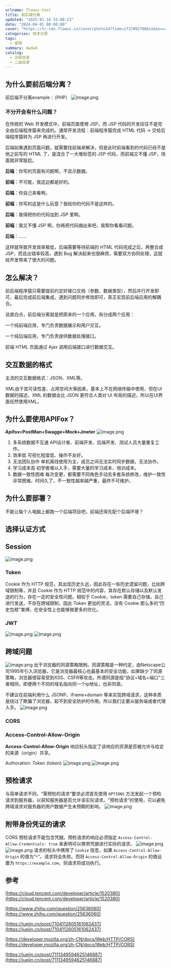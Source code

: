 ```yaml
---
urlname: flowus-test
title: 前后端分离
updated: "2025-01-16 15:08:23"
date: "2024-04-01 08:00:00"
cover: "https://tc-cdn.flowus.cn/cover/photo14?time=1737092700&token=c49fc6d44d57d4599b745ff3159f64999c19dcc4d40d4bf8b4f679a3fd654bc0&role=free"
categories: 技术记录
tags:
  - 爱特
summary: dwdwd
catalog:
  - 示例目录
  - 二级目录
---
```


## 为什么要前后端分离？

前后端不分离example：（PHP）
![image.png](https://image.1874.cool/elog-docs-images/d56c3afe31330bf656189ae0c837542a.png)

### 不分开会有什么问题？

在传统的 Web 开发模式中，前端页面使用 JSP，而 JSP 代码的开发往往不是完全由后端程序猿来完成的。通常开发流程：前端程序猿完成 HTML 代码 → 交给后端程序猿转为 JSP 再进行开发。

后端如果遇到页面问题，就需要找前端来解决，但是此时前端看到的代码已经不是他之前写的 HTML 了，是混合了一大堆标签的 JSP 代码，而前端又不懂 JSP，场面就非常尴尬。

**后端**：你写的页面有问题啊，不显示数据。

**前端**：不可能，我这边都是好的。

**后端**：你自己来看啊。

**前端**：你写的这是什么玩意？我给你的代码不是这样的。

**后端**：我得把你的代码加到 JSP 里啊。

**前端**：我又不懂 JSP 啊，你再把代码摘出来吧，我帮你看看问题。

**后端**：......

这样就导致开发效率极低，后端需要等待前端的 HTML 代码完成之后，再整合成 JSP，而且出错率较高，遇到 Bug 解决起来也很麻烦，需要双方协同处理，这就给开发带来了很大的问题。

## 怎么解决？

前后端程序猿只需要提前约定好接口文档（参数、数据类型），然后并行开发即可，最后完成前后端集成，遇到问题同步修改即可，真正实现前后端应用的解耦合。

说直白点，前后端分离就是把原来的一个应用，拆分成两个应用：

一个纯前端应用，专门负责数据展示和用户交互。

一个纯后端应用，专门负责提供数据处理接口。

前端 HTML 页面通过 Ajax 调用后端接口进行数据交互。

## 交互数据的格式

主流的交互数据格式：JSON、XML等。

XML由于其可读性差、占用空间大等因素，基本上不在网络传输中使用，但在UI数据的描述，XML 的数据会比 JSON 更符合人类对 UI 布局的描述，所以在UI界面任然使用XML。

## 为什么要使用APIFox？

**Apifox=PostMan+Swagge+Mock+Jmeter**
![image.png](https://image.1874.cool/elog-docs-images/547fe9f200bad269657925c6accbe553.png)

1. 多系统数据不互通
   API设计者、前端开发、后端开发、测试人员大量重复工作。
1. 效率低
   可视化程度低、操作不友好。
1. 无法团队协作
   单机离线使用为主，成员之间无法实时同步数据，无法协作。
1. 学习成本高
   初学者难以入手，需要大量的学习成本、培训成本。
1. 数据一致性困难
   每次变更，都需要不同角色手动去多套系统修改，维护一致性非常困难。时间久了，不一致性越来越严重，最终不可维护。

## 为什么要部署？

不能让每个人电脑上都跑一个后端项目吧，前端还得先配个后端环境？

## 选择认证方式

## Session

![image.png](https://image.1874.cool/elog-docs-images/a60b041a85fd13e185312d57b922a5f4.png)

### Token

Cookie 作为 HTTP 规范，其出现历史久远，因此存在一些历史遗留问题，比如跨域限制等，并且 Cookie 作为 HTTP 规范中的内容，其存在默认存储以及默认发送的行为，存在一定的安全性问题。相较于 Cookie，token 需要自己存储，自己进行发送，不存在跨域限制，因此 Token 更加的灵活，没有 Cookie 那么多的“历史包袱”束缚，在安全性上也能够做更多的优化。

### JWT

![image.png](https://image.1874.cool/elog-docs-images/1f4476016ac15f5b159d3cff134d86d8.png)
![image.png](https://image.1874.cool/elog-docs-images/313b6e410f3b1f4d05137cbefe8799d0.png)

## 跨域问题

![image.png](https://image.1874.cool/elog-docs-images/86717812cd3884f6b284b72e48cd9666.png)
出于浏览器的同源策略限制。同源策略是一种约定，由Netscape公司1995年引入浏览器，它是浏览器最核心也最基本的安全功能，如果缺少了同源策略，浏览器很容易受到XSS、CSFR等攻击。所谓同源是指"协议+域名+端口"三者相同，即便两个不同的域名指向同一个ip地址，也非同源。

不建议在前端利用什么 JSONP，iframe+domain 等来实现跨域请求，这种本质是绕过了欺骗了浏览器，起不到安全防护的作用。所以我们主要从服务端或者代理入手。
![image.png](https://image.1874.cool/elog-docs-images/db18627d9cb8b6b711cbc67c8dc59dfb.png)

### CORS

### Access-Control-Allow-Origin

**Access-Control-Allow-Origin** 响应标头指定了该响应的资源是否被允许与给定的来源（origin）共享。

Authoration: Token {token}
![image.png](https://image.1874.cool/elog-docs-images/9a88e6c2ff8a01f61faa7b28fc7814d3.png)
![image.png](https://image.1874.cool/elog-docs-images/3378ee5839a95d8cdd2db34654676389.png)

## 预检请求

与简单请求不同，“需预检的请求”要求必须首先使用 `OPTIONS` 方法发起一个预检请求到服务器，以获知服务器是否允许该实际请求。"预检请求“的使用，可以避免跨域请求对服务器的用户数据产生未预期的影响。
![image.png](https://image.1874.cool/elog-docs-images/53058e3a0aadf053d24f1428be203859.png)

## 附带身份凭证的请求

CORS 预检请求不能包含凭据。预检请求的响应必须指定 `Access-Control-Allow-Credentials: true` 来表明可以携带凭据进行实际的请求。
![image.png](https://image.1874.cool/elog-docs-images/12757093229734cf0b23f81218e3a19b.png)
![image.png](https://image.1874.cool/elog-docs-images/1b4cf9550672eed3cdefabfa8447045a.png)
请求的标头中携带了 `Cookie` 信息，如果 `Access-Control-Allow-Origin` 的值为“`*`”，请求将会失败。而将 `Access-Control-Allow-Origin` 的值设置为 `https://example.com`，则请求将成功执行。

## 参考

[https://cloud.tencent.com/developer/article/1520380](https://cloud.tencent.com/developer/article/1520380)

[https://www.zhihu.com/question/25636060](https://www.zhihu.com/question/25636060)

[https://juejin.cn/post/7104112605161062437](https://juejin.cn/post/7104112605161062437)

[https://developer.mozilla.org/zh-CN/docs/Web/HTTP/CORS](https://developer.mozilla.org/zh-CN/docs/Web/HTTP/CORS)

[https://juejin.cn/post/7111349594625146887](https://juejin.cn/post/7111349594625146887)
